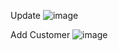 Update
![image](https://github.com/user-attachments/assets/8304c57d-e687-4d32-ab05-f51ee37fa7b0)

Add Customer
![image](https://github.com/user-attachments/assets/1b1f6580-2430-4ef6-b36c-b39e62e04652)

